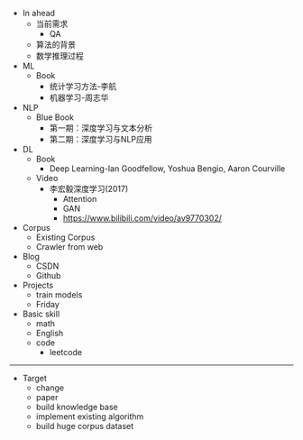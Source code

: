 - In ahead
  - 当前需求
    - QA
  - 算法的背景
  - 数学推理过程 
- ML
  - Book
    - 统计学习方法-李航
    - 机器学习-周志华
- NLP
  - Blue Book
    - 第一期：深度学习与文本分析
    - 第二期：深度学习与NLP应用
- DL 
  - Book
    - Deep Learning-Ian Goodfellow, Yoshua Bengio, Aaron Courville
  - Video
    - 李宏毅深度学习(2017)
      - Attention
      - GAN
      - https://www.bilibili.com/video/av9770302/
- Corpus
  - Existing Corpus
  - Crawler from web
- Blog
  - CSDN
  - Github
- Projects
  - train models
  - Friday
- Basic skill
  - math
  - English
  - code
    - leetcode

---

- Target
  - change
  - paper
  - build knowledge base
  - implement existing algorithm
  - build huge corpus dataset


